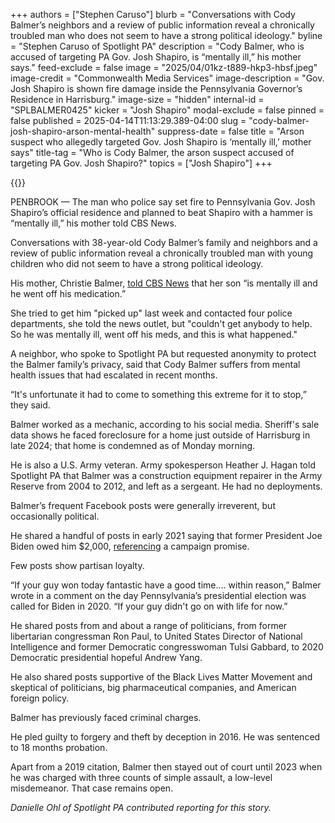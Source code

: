 +++
authors = ["Stephen Caruso"]
blurb = "Conversations with Cody Balmer’s neighbors and a review of public information reveal a chronically troubled man who does not seem to have a strong political ideology."
byline = "Stephen Caruso of Spotlight PA"
description = "Cody Balmer, who is accused of targeting PA Gov. Josh Shapiro, is “mentally ill,” his mother says."
feed-exclude = false
image = "2025/04/01kz-t889-hkp3-hbsf.jpeg"
image-credit = "Commonwealth Media Services"
image-description = "Gov. Josh Shapiro is shown fire damage inside the Pennsylvania Governor’s Residence in Harrisburg."
image-size = "hidden"
internal-id = "SPLBALMER0425"
kicker = "Josh Shapiro"
modal-exclude = false
pinned = false
published = 2025-04-14T11:13:29.389-04:00
slug = "cody-balmer-josh-shapiro-arson-mental-health"
suppress-date = false
title = "Arson suspect who allegedly targeted Gov. Josh Shapiro is ‘mentally ill,’ mother says"
title-tag = "Who is Cody Balmer, the arson suspect accused of targeting PA Gov. Josh Shapiro?"
topics = ["Josh Shapiro"]
+++

{{<youtube id="XeN7RuwkT5g" loading="lazy">}}

PENBROOK — The man who police say set fire to Pennsylvania Gov. Josh Shapiro’s official residence and planned to beat Shapiro with a hammer is “mentally ill,” his mother told CBS News.

Conversations with 38-year-old Cody Balmer’s family and neighbors and a review of public information reveal a chronically troubled man with young children who did not seem to have a strong political ideology.

His mother, Christie Balmer, <a href="https://www.cbsnews.com/philadelphia/news/josh-shapiro-governors-residence-harrisburg-fire/">told CBS News</a> that her son “is mentally ill and he went off his medication.”

She tried to get him &#34;picked up&#34; last week and contacted four police departments, she told the news outlet, but &#34;couldn&#39;t get anybody to help. So he was mentally ill, went off his meds, and this is what happened.&#34;

A neighbor, who spoke to Spotlight PA but requested anonymity to protect the Balmer family’s privacy, said that Cody Balmer suffers from mental health issues that had escalated in recent months.

“It&#39;s unfortunate it had to come to something this extreme for it to stop,” they said.

Balmer worked as a mechanic, according to his social media. Sheriff&#39;s sale data shows he faced foreclosure for a home just outside of Harrisburg in late 2024; that home is condemned as of Monday morning.

He is also a U.S. Army veteran. Army spokesperson Heather J. Hagan told Spotlight PA that Balmer was a construction equipment repairer in the Army Reserve from 2004 to 2012, and left as a sergeant. He had no deployments.

Balmer’s frequent Facebook posts were generally irreverent, but occasionally political.

He shared a handful of posts in early 2021 saying that former President Joe Biden owed him $2,000, <a href="https://www.vox.com/policy-and-politics/22232948/third-stimulus-check-update-aoc-biden">referencing</a> a campaign promise.

Few posts show partisan loyalty.

“If your guy won today fantastic have a good time.... within reason,” Balmer wrote in a comment on the day Pennsylvania’s presidential election was called for Biden in 2020. “If your guy didn&#39;t go on with life for now.”

He shared posts from and about a range of politicians, from former libertarian congressman Ron Paul, to United States Director of National Intelligence and former Democratic congresswoman Tulsi Gabbard, to 2020 Democratic presidential hopeful Andrew Yang.

He also shared posts supportive of the Black Lives Matter Movement and skeptical of politicians, big pharmaceutical companies, and American foreign policy.

Balmer has previously faced criminal charges.

He pled guilty to forgery and theft by deception in 2016. He was sentenced to 18 months probation.

Apart from a 2019 citation, Balmer then stayed out of court until 2023 when he was charged with three counts of simple assault, a low-level misdemeanor. That case remains open.

<em>Danielle Ohl of Spotlight PA contributed reporting for this story.</em>

